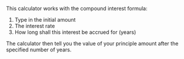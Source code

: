 This calculator works with the compound interest formula:

1) Type in the initial amount
2) The interest rate 
3) How long shall this interest be accrued for (years)

The calculator then tell you the value of your principle amount after the specified number of years.

